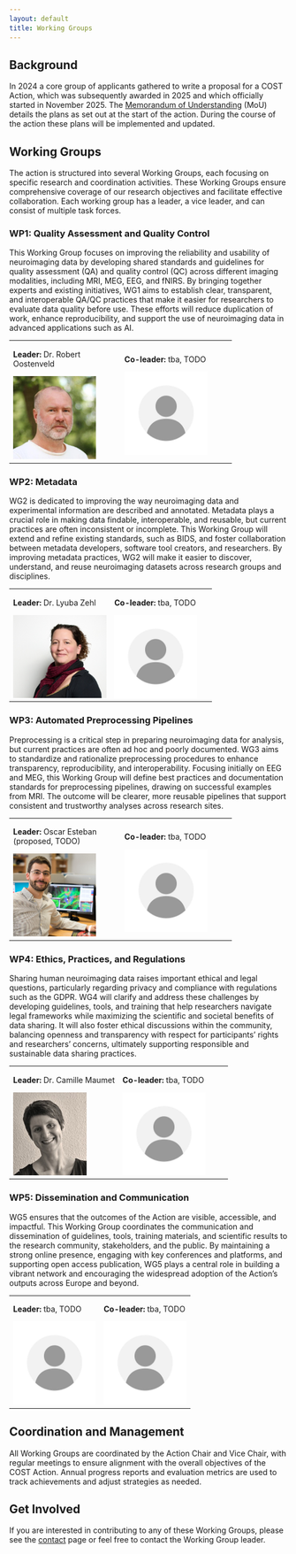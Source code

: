 ```yaml
---
layout: default
title: Working Groups
---
```


## Background

In 2024 a core group of applicants gathered to write a proposal for a COST Action, which was subsequently awarded in 2025 and which officially started in November 2025. The [Memorandum of Understanding](https://e-services.cost.eu/files/domain_files/CA/Action_CA24161/mou/CA24161-e.pdf) (MoU) details the plans as set out at the start of the action. During the course of the action these plans will be implemented and updated.  

## Working Groups

The action is structured into several Working Groups, each focusing on specific research and coordination activities. These Working Groups ensure comprehensive coverage of our research objectives and facilitate effective collaboration. Each working group has a leader, a vice leader, and can consist of multiple task forces.

<div class="working-group">
  <h3>WP1: Quality Assessment and Quality Control</h3>
  <p>This Working Group focuses on improving the reliability and usability of neuroimaging data by developing shared standards and guidelines for quality assessment (QA) and quality control (QC) across different imaging modalities, including MRI, MEG, EEG, and fNIRS. By bringing together experts and existing initiatives, WG1 aims to establish clear, transparent, and interoperable QA/QC practices that make it easier for researchers to evaluate data quality before use. These efforts will reduce duplication of work, enhance reproducibility, and support the use of neuroimaging data in advanced applications such as AI.</p>
  <table style="width: 80%; text-align: left; vertical-align: top;">
  <td style="width: 50%;">
  <p><strong>Leader:</strong> Dr. Robert Oostenveld</p>
  <img src="/assets/images/profile/robert.jpg" height=150px>
  </td>
  <td style="width: 50%;">
  <p><strong>Co-leader:</strong> tba, TODO</p>
  <img src="/assets/images/profile/avatar.jpg" height=150px>
  </td>
  </table>
</div>

<div class="working-group">
  <h3>WP2: Metadata</h3>
  <p>WG2 is dedicated to improving the way neuroimaging data and experimental information are described and annotated. Metadata plays a crucial role in making data findable, interoperable, and reusable, but current practices are often inconsistent or incomplete. This Working Group will extend and refine existing standards, such as BIDS, and foster collaboration between metadata developers, software tool creators, and researchers. By improving metadata practices, WG2 will make it easier to discover, understand, and reuse neuroimaging datasets across research groups and disciplines.</p>
  <table style="width: 80%; text-align: left; vertical-align: top;">
  <td style="width: 50%;">
  <p><strong>Leader:</strong> Dr. Lyuba Zehl</p>
  <img src="/assets/images/profile/lyuba.jpg" height=150px>
  </td>
  <td style="width: 50%;">
  <p><strong>Co-leader:</strong> tba, TODO</p>
  <img src="/assets/images/profile/avatar.jpg" height=150px>
  </td>
  </table>
</div>

<div class="working-group">
  <h3>WP3: Automated Preprocessing Pipelines</h3>
  <p>Preprocessing is a critical step in preparing neuroimaging data for analysis, but current practices are often ad hoc and poorly documented. WG3 aims to standardize and rationalize preprocessing procedures to enhance transparency, reproducibility, and interoperability. Focusing initially on EEG and MEG, this Working Group will define best practices and documentation standards for preprocessing pipelines, drawing on successful examples from MRI. The outcome will be clearer, more reusable pipelines that support consistent and trustworthy analyses across research sites.</p>
  <table style="width: 80%; text-align: left; vertical-align: top;">
  <td style="width: 50%;">
  <p><strong>Leader:</strong> Oscar Esteban (proposed, TODO)</p>
  <img src="/assets/images/profile/oscar.jpg" height=150px>
  </td>
  <td style="width: 50%;">
  <p><strong>Co-leader:</strong> tba, TODO</p>
  <img src="/assets/images/profile/avatar.jpg" height=150px>
  </td>
  </table>
</div>

<div class="working-group">
  <h3>WP4: Ethics, Practices, and Regulations</h3>
  <p>Sharing human neuroimaging data raises important ethical and legal questions, particularly regarding privacy and compliance with regulations such as the GDPR. WG4 will clarify and address these challenges by developing guidelines, tools, and training that help researchers navigate legal frameworks while maximizing the scientific and societal benefits of data sharing. It will also foster ethical discussions within the community, balancing openness and transparency with respect for participants’ rights and researchers’ concerns, ultimately supporting responsible and sustainable data sharing practices.</p>
  <table style="width: 80%; text-align: left; vertical-align: top;">
  <td style="width: 50%;">
  <p><strong>Leader:</strong> Dr. Camille Maumet</p>
  <img src="/assets/images/profile/camille.jpg" height=150px>
  </td>
  <td style="width: 50%;">
  <p><strong>Co-leader:</strong> tba, TODO</p>
  <img src="/assets/images/profile/avatar.jpg" height=150px>
  </td>
  </table>
</div>

<div class="working-group">
  <h3>WP5: Dissemination and Communication</h3>
  <p>WG5 ensures that the outcomes of the Action are visible, accessible, and impactful. This Working Group coordinates the communication and dissemination of guidelines, tools, training materials, and scientific results to the research community, stakeholders, and the public. By maintaining a strong online presence, engaging with key conferences and platforms, and supporting open access publication, WG5 plays a central role in building a vibrant network and encouraging the widespread adoption of the Action’s outputs across Europe and beyond.</p>
  <table style="width: 80%; text-align: left; vertical-align: top;">
  <td style="width: 50%;">
  <p><strong>Leader:</strong> tba, TODO</p>
  <img src="/assets/images/profile/avatar.jpg" height=150px>
  </td>
  <td style="width: 50%;">
  <p><strong>Co-leader:</strong> tba, TODO</p>
  <img src="/assets/images/profile/avatar.jpg" height=150px>
  </td>
  </table>
</div>

## Coordination and Management

All Working Groups are coordinated by the Action Chair and Vice Chair, with regular meetings to ensure alignment with the overall objectives of the COST Action. Annual progress reports and evaluation metrics are used to track achievements and adjust strategies as needed.

## Get Involved

If you are interested in contributing to any of these Working Groups, please see the [contact](/contact) page or feel free to contact the Working Group leader.
